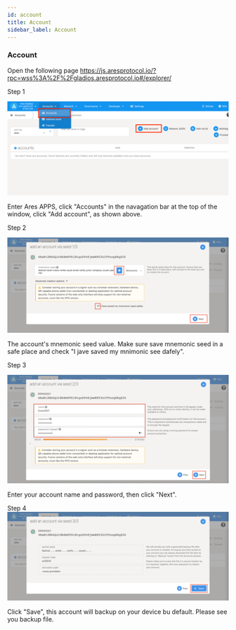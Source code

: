 ```yaml
---
id: account
title: Account
sidebar_label: Account
---
```


### Account

Open the following page https://js.aresprotocol.io/?rpc=wss%3A%2F%2Fgladios.aresprotocol.io#/explorer/

Step 1  

![](assets/build/262.png)


Enter Ares APPS,  click "Accounts" in the navagation bar at the top of the window, click "Add account", as shown above.

Step 2

![](assets/build/263.png)

The account's mnemonic seed value. Make sure save mnemonic seed in a safe place and check "I jave saved my mnimonic see dafely".

Step 3

![](assets/build/264.png)

Enter your account name and password, then click "Next".

Step 4
![](assets/build/265.png)

Click "Save", this account will backup on your device bu default. Please see you backup file.
